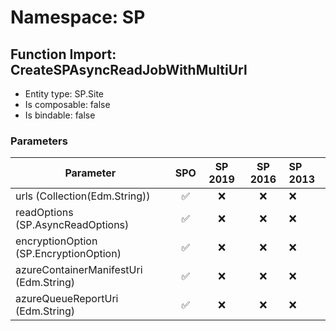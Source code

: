 # Namespace: SP

## Function Import: CreateSPAsyncReadJobWithMultiUrl

- Entity type: SP.Site
- Is composable: false
- Is bindable: false

### Parameters

Parameter | SPO | SP 2019 | SP 2016 | SP 2013
----------|:---:|:-------:|:-------:|:-------
urls (Collection(Edm.String)) | ✅ | ❌ | ❌ | ❌
readOptions (SP.AsyncReadOptions) | ✅ | ❌ | ❌ | ❌
encryptionOption (SP.EncryptionOption) | ✅ | ❌ | ❌ | ❌
azureContainerManifestUri (Edm.String) | ✅ | ❌ | ❌ | ❌
azureQueueReportUri (Edm.String) | ✅ | ❌ | ❌ | ❌
